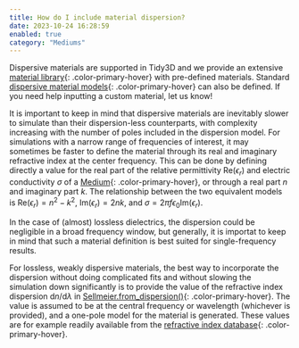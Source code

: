 ```yaml
---
title: How do I include material dispersion?
date: 2023-10-24 16:28:59
enabled: true
category: "Mediums"
---
```

Dispersive materials are supported in Tidy3D and we provide an extensive [material library](https://docs.flexcompute.com/projects/tidy3d/en/latest/api/index.html#material-library){: .color-primary-hover} with pre-defined materials. Standard [dispersive material models](https://docs.flexcompute.com/projects/tidy3d/en/latest/api/index.html#dispersive-mediums){: .color-primary-hover} can also be defined. If you need help inputting a custom material, let us know!

It is important to keep in mind that dispersive materials are inevitably slower to simulate than their dispersion-less counterparts, with complexity increasing with the number of poles included in the dispersion model. For simulations with a narrow range of frequencies of interest, it may sometimes be faster to define the material through its real and imaginary refractive index at the center frequency. This can be done by defining directly a value for the real part of the relative permittivity $\mathrm{Re}(\epsilon_r)$ and electric conductivity $\sigma$ of a [Medium](https://docs.flexcompute.com/projects/tidy3d/en/latest/api/_autosummary/tidy3d.Medium.html#tidy3d.Medium){: .color-primary-hover}, or through a real part $n$ and imaginary part $k$. The relationship between the two equivalent models is&nbsp;$\mathrm{Re}(\epsilon_r) = n^2 - k^2$,&nbsp;$\mathrm{Im}(\epsilon_r) = 2nk$, and&nbsp;$\sigma = 2 \pi f \epsilon_0 \mathrm{Im}(\epsilon_r)$.

In the case of (almost) lossless dielectrics, the dispersion could be negligible in a broad frequency window, but generally, it is importat to keep in mind that such a material definition is best suited for single-frequency results.

For lossless, weakly dispersive materials, the best way to incorporate the dispersion without doing complicated fits and without slowing the simulation down significantly is to provide the value of the refractive index dispersion $\mathrm{d}n/\mathrm{d}\lambda$ in [Sellmeier.from\_dispersion()](https://docs.flexcompute.com/projects/tidy3d/en/latest/api/_autosummary/tidy3d.Sellmeier.html#tidy3d.Sellmeier.from_dispersion){: .color-primary-hover}. The value is assumed to be at the central frequency or wavelength (whichever is provided), and a one-pole model for the material is generated. These values are for example readily available from the [refractive index database](https://refractiveindex.info/){: .color-primary-hover}.
